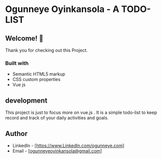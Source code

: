 # Ogunneye Oyinkansola - A TODO-LIST

## Welcome! 👋
Thank you for checking out this Project.

### Built with

- Semantic HTML5 markup
- CSS custom properties
- Vue js

## development
This project is just to focus more on vue.js . It is a simple todo-list to keep record and track of your daily activities and goals.

## Author
- LinkedIn - [https://www.LinkedIn.com/ogunneye.com]
- Email - [ogunneyeoyinkansola@gmail.com]